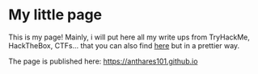 # My little page

This is my page! Mainly, i will put here all my write ups from TryHackMe, HackTheBox, CTFs... that you can also find [here](https://github.com/anthares101/write-ups) but in a prettier way.

The page is published here: https://anthares101.github.io
